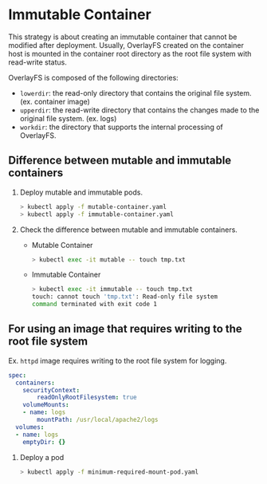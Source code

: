 # Immutable Container

This strategy is about creating an immutable container that cannot be modified after deployment.
Usually, OverlayFS created on the container host is mounted in the container root directory as the root file system with read-write status.

OverlayFS is composed of the following directories:

- `lowerdir`: the read-only directory that contains the original file system. (ex. container image)
- `upperdir`: the read-write directory that contains the changes made to the original file system. (ex. logs)
- `workdir`: the directory that supports the internal processing of OverlayFS. 

## Difference between mutable and immutable containers

1. Deploy mutable and immutable pods.

    ```bash
    > kubectl apply -f mutable-container.yaml
    > kubectl apply -f immutable-container.yaml
    ```

2. Check the difference between mutable and immutable containers.

    - Mutable Container
    
        ```bash
        > kubectl exec -it mutable -- touch tmp.txt
        ```
    
    - Immutable Container
    
        ```bash
        > kubectl exec -it immutable -- touch tmp.txt
        touch: cannot touch 'tmp.txt': Read-only file system
        command terminated with exit code 1
        ```

## For using an image that requires writing to the root file system

Ex. `httpd` image requires writing to the root file system for logging.

```yaml
spec:
  containers:
    securityContext:
        readOnlyRootFilesystem: true
    volumeMounts:
    - name: logs
        mountPath: /usr/local/apache2/logs
  volumes:
  - name: logs
    emptyDir: {}
```

1. Deploy a pod

    ```bash
    > kubectl apply -f minimum-required-mount-pod.yaml
    ```
